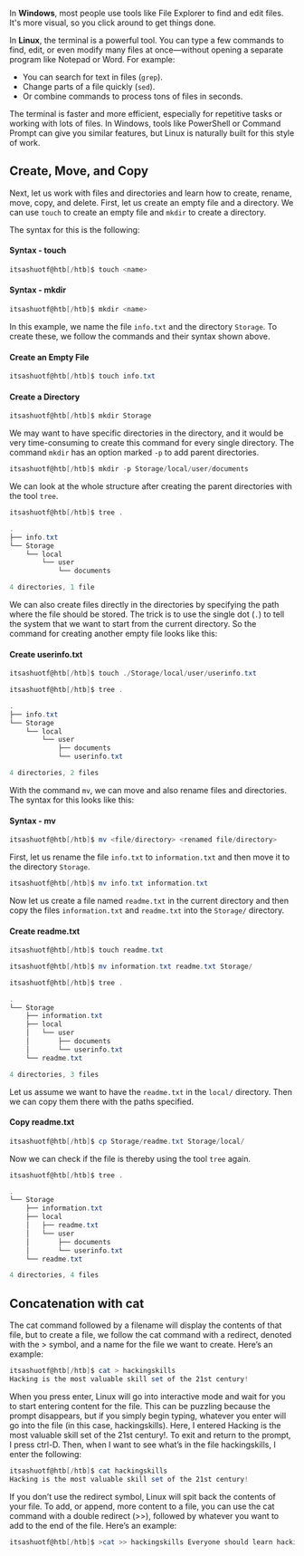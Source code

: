 In **Windows**, most people use tools like File Explorer to find and edit files. It's more visual, so you click around to get things done.

In **Linux**, the terminal is a powerful tool. You can type a few commands to find, edit, or even modify many files at once—without opening a separate program like Notepad or Word. For example:

- You can search for text in files (`grep`).
- Change parts of a file quickly (`sed`).
- Or combine commands to process tons of files in seconds.

The terminal is faster and more efficient, especially for repetitive tasks or working with lots of files. In Windows, tools like PowerShell  or Command Prompt can give you similar features, but Linux is naturally built for this style of work.

## Create, Move, and Copy

Next, let us work with files and directories and learn how to create, rename, move, copy, and delete. First, let us create an empty file and a directory. We can use `touch` to create an empty file and `mkdir` to create a directory.

The syntax for this is the following:

#### Syntax - touch

```powershell
itsashuotf@htb[/htb]$ touch <name>
```

#### Syntax - mkdir

```powershell
itsashuotf@htb[/htb]$ mkdir <name>
```

In this example, we name the file `info.txt` and the directory `Storage`. To create these, we follow the commands and their syntax shown above.

#### Create an Empty File

```powershell
itsashuotf@htb[/htb]$ touch info.txt
```

#### Create a Directory

```powershell
itsashuotf@htb[/htb]$ mkdir Storage
```

We may want to have specific directories in the directory, and it would be very time-consuming to create this command for every single directory. The command `mkdir` has an option marked `-p` to add parent directories.

```powershell
itsashuotf@htb[/htb]$ mkdir -p Storage/local/user/documents
```

We can look at the whole structure after creating the parent directories with the tool `tree`.

```powershell
itsashuotf@htb[/htb]$ tree .

.
├── info.txt
└── Storage
    └── local
        └── user
            └── documents

4 directories, 1 file
```

We can also create files directly in the directories by specifying the path where the file should be stored. The trick is to use the single dot (`.`) to tell the system that we want to start from the current directory. So the command for creating another empty file looks like this:

#### Create userinfo.txt

```powershell
itsashuotf@htb[/htb]$ touch ./Storage/local/user/userinfo.txt
```

```powershell
itsashuotf@htb[/htb]$ tree .

.
├── info.txt
└── Storage
    └── local
        └── user
            ├── documents
            └── userinfo.txt

4 directories, 2 files
```

With the command `mv`, we can move and also rename files and directories. The syntax for this looks like this:

#### Syntax - mv

```powershell
itsashuotf@htb[/htb]$ mv <file/directory> <renamed file/directory>
```

First, let us rename the file `info.txt` to `information.txt` and then move it to the directory `Storage`.

```powershell
itsashuotf@htb[/htb]$ mv info.txt information.txt
```

Now let us create a file named `readme.txt` in the current directory and then copy the files `information.txt` and `readme.txt` into the `Storage/` directory.

#### Create readme.txt

```powershell
itsashuotf@htb[/htb]$ touch readme.txt
```

```powershell
itsashuotf@htb[/htb]$ mv information.txt readme.txt Storage/
```

```powershell
itsashuotf@htb[/htb]$ tree .

.
└── Storage
    ├── information.txt
    ├── local
    │   └── user
    │       ├── documents
    │       └── userinfo.txt
    └── readme.txt

4 directories, 3 files
```

Let us assume we want to have the `readme.txt` in the `local/` directory. Then we can copy them there with the paths specified.

#### Copy readme.txt

```powershell
itsashuotf@htb[/htb]$ cp Storage/readme.txt Storage/local/
```

Now we can check if the file is thereby using the tool `tree` again.

```powershell
itsashuotf@htb[/htb]$ tree .

.
└── Storage
    ├── information.txt
    ├── local
    │   ├── readme.txt
    │   └── user
    │       ├── documents
    │       └── userinfo.txt
    └── readme.txt

4 directories, 4 files
```


## Concatenation with cat

The cat command followed by a filename will display the contents of that file, but to create a file, we follow the cat command with a redirect, denoted with the > symbol, and a name for the file we want to create. Here’s an example:

```powershell
itsashuotf@htb[/htb]$ cat > hackingskills 
Hacking is the most valuable skill set of the 21st century!
```

When you press enter, Linux will go into interactive mode and wait for you to start entering content for the file. This can be puzzling because the prompt disappears, but if you simply begin typing, whatever you enter will go into the file (in this case, hackingskills). Here, I entered Hacking is the most valuable skill set of the 21st century!. To exit and return to the prompt, I press ctrl-D. Then, when I want to see what’s in the file hackingskills, I enter the following:

```powershell
itsashuotf@htb[/htb]$ cat hackingskills 
Hacking is the most valuable skill set of the 21st century!
```

If you don’t use the redirect symbol, Linux will spit back the contents of your file. To add, or append, more content to a file, you can use the cat command with a double redirect (>>), followed by whatever you want to add to the end of the file. Here’s an example:

```powershell
itsashuotf@htb[/htb]$ >cat >> hackingskills Everyone should learn hacking
```